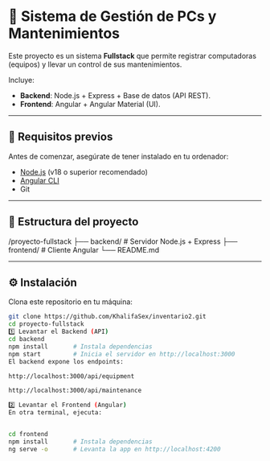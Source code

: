 # 📌 Sistema de Gestión de PCs y Mantenimientos

Este proyecto es un sistema **Fullstack** que permite registrar computadoras (equipos) y llevar un control de sus mantenimientos.  

Incluye:  
- **Backend**: Node.js + Express + Base de datos (API REST).  
- **Frontend**: Angular + Angular Material (UI).

---

## 🚀 Requisitos previos
Antes de comenzar, asegúrate de tener instalado en tu ordenador:

- [Node.js](https://nodejs.org/) (v18 o superior recomendado)  
- [Angular CLI](https://angular.io/cli)  
- Git  

---

## 📂 Estructura del proyecto
/proyecto-fullstack
├── backend/ # Servidor Node.js + Express
├── frontend/ # Cliente Angular
└── README.md


---

## ⚙️ Instalación

Clona este repositorio en tu máquina:

```bash
git clone https://github.com/KhalifaSex/inventario2.git
cd proyecto-fullstack
1️⃣ Levantar el Backend (API)
cd backend
npm install       # Instala dependencias
npm start         # Inicia el servidor en http://localhost:3000
El backend expone los endpoints:

http://localhost:3000/api/equipment

http://localhost:3000/api/maintenance

2️⃣ Levantar el Frontend (Angular)
En otra terminal, ejecuta:


cd frontend
npm install       # Instala dependencias
ng serve -o       # Levanta la app en http://localhost:4200
